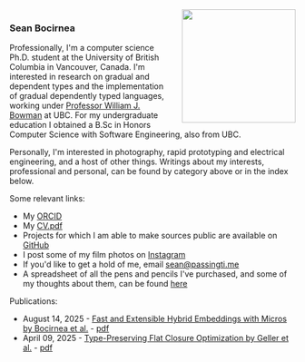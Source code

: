 ---
---
<img style="padding-left: 20px" align="right" width="200" src="/sean.jpg">

### Sean Bocirnea

Professionally, I'm a computer science Ph.D. student at the University of British Columbia in Vancouver, Canada.
I'm interested in research on gradual and dependent types and the implementation of gradual dependently typed languages, working under [Professor William J. Bowman](https://www.williamjbowman.com) at UBC.
For my undergraduate education I obtained a B.Sc in Honors Computer Science with Software Engineering, also from UBC.

Personally, I'm interested in photography, rapid prototyping and electrical engineering, and a host of other things.
Writings about my interests, professional and personal, can be found by category above or in the index below.

Some relevant links:
- My [ORCID](https://orcid.org/0009-0007-5231-8618)
- My [CV.pdf](/cv.pdf)
- Projects for which I am able to make sources public are available on [GitHub](https://github.com/780nm)
- I post some of my film photos on [Instagram](https://www.instagram.com/z80nm)
- If you'd like to get a hold of me, email [sean@passingti.me](mailto:sean@passingti.me)
- A spreadsheet of all the pens and pencils I've purchased, and some of my thoughts about them, can be found [here](https://1drv.ms/x/c/9ec370df4ba4e1d8/ESUpqmqWwidDmeMccfoSf44B9ckQT--HjzKsG7IqFcHI-g?e=JTztGL)

Publications:
- August 14, 2025 - [Fast and Extensible Hybrid Embeddings with Micros by Bocirnea et al.](https://doi.org/10.1145/3759537.3762696) - [pdf](/papers/micros-scheme2025.pdf)
- April 09, 2025 - [Type-Preserving Flat Closure Optimization by Geller et al.](https://dl.acm.org/doi/10.1145/3720437) - [pdf](/papers/fcc-oopsla2025.pdf)
